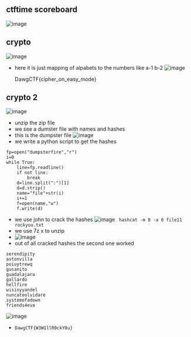 ## ctftime scoreboard
![image](https://github.com/m0wn1ka/ctf/assets/127676379/60859d5e-9f9c-4ae5-a0aa-bacdd5bbfa7f)

## crypto
![image](https://github.com/m0wn1ka/ctf/assets/127676379/f765be57-32d9-4abc-b29f-ad863947ee81)
- here it is just mapping of alpabets to the numbers like a-1 b-2
![image](https://github.com/m0wn1ka/ctf/assets/127676379/d0d3d4c3-fe70-4f2c-9532-ec3f4ccfadd8)

 	DawgCTF{cipher_on_easy_mode}
## crypto 2
![image](https://github.com/m0wn1ka/ctf/assets/127676379/6e73284e-7ba1-4b14-98e7-70dce37852e5)
- unzip the zip file
- we see a dumster file with names and hashes
- this is the dumpster file
![image](https://github.com/m0wn1ka/ctf/assets/127676379/88296ab6-91e7-4cfb-b60b-e7956d4aa465)
- we write a python script to get the hashes
```
fp=open("dumpsterfire","r")
i=0
while True:
    line=fp.readline()
    if not line:
        break
    d=line.split(":")[1]
    d=d.strip()
    name="file"+str(i)
    i+=1
    f=open(name,"w")
    f.write(d)

```
- we use john to crack the hashes
![image](https://github.com/m0wn1ka/ctf/assets/127676379/b0f8f099-3451-474d-8cce-b07f8437640f)
` hashcat -m 0 -a 0 file11 rockyou.txt`
- we use 7z x to unzip
- ![image](https://github.com/m0wn1ka/ctf/assets/127676379/07ace1a0-2e3c-4f16-9ab6-f0e24e4950b6)
- out of all cracked hashes the second one worked
```
serendipity
astonvilla
poiuytrewq
gusanito
guadalajara
gallardo
hellfire
wisinyyandel
nuncateolvidare
systemofadown
friends4eva
```
![image](https://github.com/m0wn1ka/ctf/assets/127676379/5b23aac3-8ab9-4fc7-8a81-1f2005961d5a)
- `DawgCTF{W3W1llR0ckY0u}`
